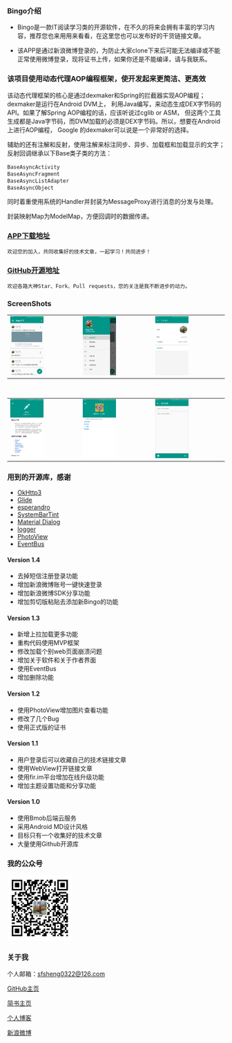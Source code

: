 
### Bingo介绍

* Bingo是一款IT阅读学习类的开源软件，在不久的将来会拥有丰富的学习内容，推荐您也来用用来看看，在这里您也可以发布好的干货链接文章。

* 该APP是通过新浪微博登录的，为防止大家clone下来后可能无法编译或不能正常使用微博登录，现将证书上传，如果你还是不能编译，请与我联系。

### 该项目使用动态代理AOP编程框架，使开发起来更简洁、更高效

该动态代理框架的核心是通过dexmaker和Spring的拦截器实现AOP编程；dexmaker是运行在Android DVM上，
利用Java编写，来动态生成DEX字节码的API。如果了解Spring AOP编程的话，应该听说过cglib or ASM，
但这两个工具生成都是Java字节码，而DVM加载的必须是DEX字节码。所以，想要在Android上进行AOP编程，
Google 的dexmaker可以说是一个非常好的选择。

辅助的还有注解和反射，使用注解来标注同步、异步、加载框和加载显示的文字；反射回调继承以下Base类子类的方法：

    BaseAsyncActivity
    BaseAsyncFragment
    BaseAsyncListAdapter
    BaseAsyncObject

同时着重使用系统的Handler并封装为MessageProxy进行消息的分发与处理。

封装映射Map为ModelMap，方便回调时的数据传递。

### [APP下载地址](https://fir.im/Bingo)

	欢迎您的加入，共同收集好的技术文章，一起学习！共同进步！

### [GitHub开源地址](https://github.com/sfsheng0322/Bingo)

	欢迎各路大神Star、Fork、Pull requests，您的关注是我不断进步的动力。

### ScreenShots

<table>
    <tr>
        <td><img src="/screenshots/bingo1.png" style="width: 50%;"></td>
        <td><img src="/screenshots/bingo2.png" style="width: 50%;"></td>
        <td><img src="/screenshots/bingo3.png" style="width: 50%;"></td>
    </tr>
</table>

<br/>

<table>
    <tr>
        <td><img src="/screenshots/bingo4.png" style="width: 50%;"></td>
        <td><img src="/screenshots/bingo5.png" style="width: 50%;"></td>
        <td><img src="/screenshots/bingo6.png" style="width: 50%;"></td>
    </tr>
</table>

### 用到的开源库，感谢

* [OkHttp3](https://github.com/square/okhttp)
* [Glide](https://github.com/bumptech/glide)
* [esperandro](https://github.com/dkunzler/esperandro)
* [SystemBarTint](https://github.com/jgilfelt/SystemBarTint)
* [Material Dialog](https://github.com/afollestad/material-dialogs)
* [logger](https://github.com/orhanobut/logger)
* [PhotoView](https://github.com/chrisbanes/PhotoView)
* [EventBus](https://github.com/greenrobot/EventBus)


#### Version 1.4

* 去掉短信注册登录功能
* 增加新浪微博账号一键快速登录
* 增加新浪微博SDK分享功能
* 增加剪切版粘贴去添加新Bingo的功能

#### Version 1.3

* 新增上拉加载更多功能
* 重构代码使用MVP框架
* 修改加载个别web页面崩溃问题
* 增加关于软件和关于作者界面
* 使用EventBus
* 增加删除功能

#### Version 1.2

* 使用PhotoView增加图片查看功能
* 修改了几个Bug
* 使用正式版的证书

#### Version 1.1

* 用户登录后可以收藏自己的技术链接文章
* 使用WebView打开链接文章
* 使用fir.im平台增加在线升级功能
* 增加主题设置功能和分享功能

#### Version 1.0

* 使用Bmob后端云服务
* 采用Android MD设计风格
* 目标只有一个收集好的技术文章
* 大量使用Github开源库

### 我的公众号

<img src="/screenshots/微信公众号15.jpg" style="width: 30%;">

### 关于我

个人邮箱：sfsheng0322@126.com

[GitHub主页](https://github.com/sfsheng0322)

[简书主页](http://www.jianshu.com/users/88509e7e2ed1/latest_articles)

[个人博客](http://sunfusheng.com/)

[新浪微博](http://weibo.com/u/3852192525)




